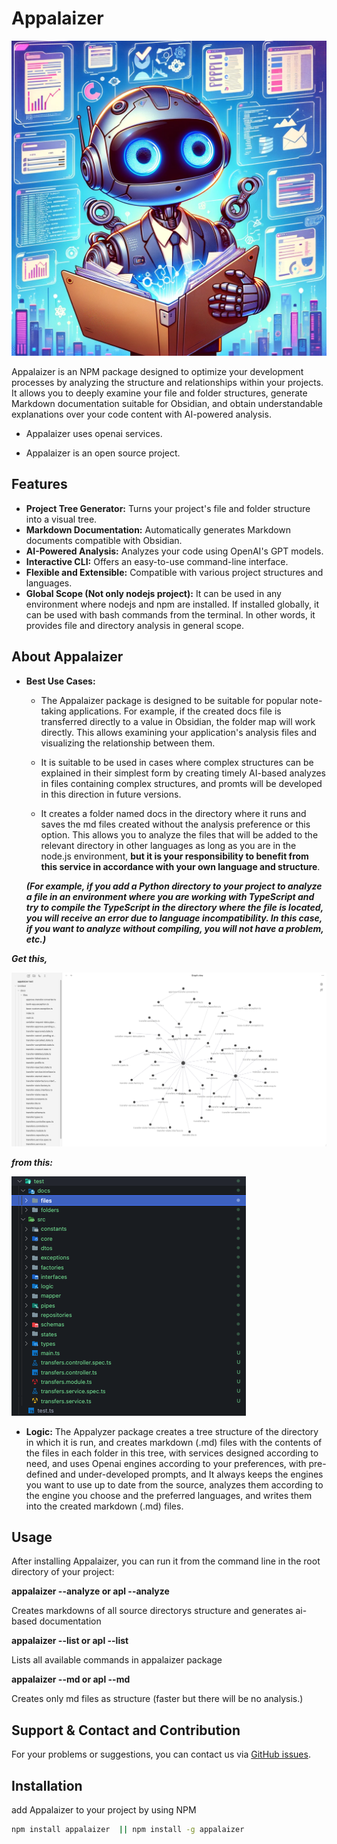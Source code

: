 # Appalaizer

![Appalaizer Logo](./img/appalaizer-logo.webp)


Appalaizer is an NPM package designed to optimize your development processes by analyzing the structure and relationships within your projects. It allows you to deeply examine your file and folder structures, generate Markdown documentation suitable for Obsidian, and obtain understandable explanations over your code content with AI-powered analysis.

- Appalaizer uses openai services.

- Appalaizer is an open source project.

## Features

- **Project Tree Generator:** Turns your project's file and folder structure into a visual tree.
- **Markdown Documentation:** Automatically generates Markdown documents compatible with Obsidian.
- **AI-Powered Analysis:** Analyzes your code using OpenAI's GPT models.
- **Interactive CLI:** Offers an easy-to-use command-line interface.
- **Flexible and Extensible:** Compatible with various project structures and languages.
- **Global Scope (Not only nodejs project):** It can be used in any environment where nodejs and npm are installed. If installed globally, it can be used with bash commands from the terminal. In other words, it provides file and directory analysis in general scope.

## About Appalaizer

- **Best Use Cases:** 
  - The Appalaizer package is designed to be suitable for popular note-taking applications. For example, if the created docs file is transferred directly to a value in Obsidian, the folder map will work directly. This allows examining your application's analysis files and visualizing the relationship between them.
  
  - It is suitable to be used in cases where complex structures can be explained in their simplest form by creating timely AI-based analyzes in files containing complex structures, and promts will be developed in this direction in future versions.

  - It creates a folder named docs in the directory where it runs and saves the md files created without the analysis preference or this option. This allows you to analyze the files that will be added to the relevant directory in other languages ​​as long as you are in the node.js environment, **but it is your responsibility to benefit from this service in accordance with your own language and structure**.

  ***(For example, if you add a Python directory to your project to analyze a file in an environment where you are working with TypeScript and try to compile the TypeScript in the directory where the file is located, you will receive an error due to language incompatibility. In this case, if you want to analyze without compiling, you will not have a problem, etc.)***


***Get this,***

 ![obsidian](./img/obsidian.png)

***from this:***

 ![docs folder directory](./img/docs-folder.png)


- **Logic:** The Appalyzer package creates a tree structure of the directory in which it is run, and creates markdown (.md) files with the contents of the files in each folder in this tree, with services designed according to need, and uses Openai engines according to your preferences, with pre-defined and under-developed prompts, and It always keeps the engines you want to use up to date from the source, analyzes them according to the engine you choose and the preferred languages, and writes them into the created markdown (.md) files.

## Usage

After installing Appalaizer, you can run it from the command line in the root directory of your project:


**appalaizer --analyze or apl --analyze**

Creates markdowns of all source directorys structure and generates ai-based documentation

**appalaizer --list or apl --list**

Lists all available commands in appalaizer package

**appalaizer --md or apl --md**

Creates only md files as structure (faster but there will be no analysis.)

## Support & Contact and Contribution

For your problems or suggestions, you can contact us via [GitHub issues](https://github.com/berkcansavur/appalaizer/issues).

## Installation

add Appalaizer to your project by using NPM

```sh
npm install appalaizer  || npm install -g appalaizer

